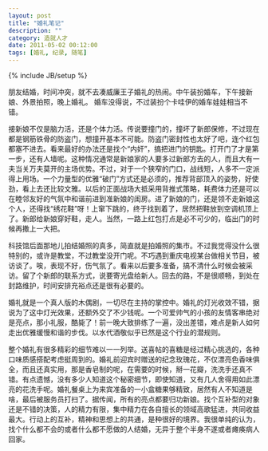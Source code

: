 ```yaml
---
layout: post
title: "婚礼笔记"
description: ""
category: 造就人才
date: 2011-05-02 00:12:00
tags: [婚礼, 纪录, 随笔]
---
```

{% include JB/setup %}

朋友结婚，时间冲突，就不去凑威廉王子婚礼的热闹。中午装扮婚车，下午接新娘、外景拍照，晚上婚礼。
婚车没得说，不过装扮个卡哇伊的婚车娃娃相当不错。

接新娘不仅是脑力活，还是个体力活。传说要撞门的，撞坏了新郎保修，不过现在都是钢筋铁骨的防盗门，想撞开基本不可能。防盗门密封性也太好了吧，连个红包都塞不进去。看来最好的办法还是找个“内奸”，搞把进门的钥匙。打开门了才是第一步，还有人墙呢。这种情况通常是新娘家的人要多过新郎方去的人，而且大有一夫当关万夫莫开的主场优势。不过，对于一个狭窄的门口，战线短，人多不一定派得上用场。一个力量型的优雅“破门”方式还是必须的，推荐背部顶入的姿势，好使劲，看上去还比较文雅。以后的正面战场大抵采用背推式策略，耗费体力还是可以在睦邻友好的气氛中和谐前进到准新娘的闺房。进了新娘的门，还是领不走新娘这个人，还得找“绣花鞋”呀！上窜下跳的，终于找到着了，居然把鞋放到空调机顶上了。新郎给新娘穿好鞋，走人。当然，一路上红包打点是必不可少的，临出门的时候再撒上一大把。
<!--more-->

科技馆后面那地儿拍结婚照的真多，简直就是拍婚照的集市。不过我觉得没什么很特别的，或许是教堂，不过教堂没开门呢。不巧遇到重庆电视某台做相关节目，被访谈了。唉，表现不好，伤气氛了。看来以后要多准备，搞不清什么时候会被采访。留了个新郎的联系方式，说要寄光盘给新人。回去的路，不是很顺畅，到处在封路维护，时间安排充裕点还是很有必要的。

婚礼就是一个真人版的木偶剧，一切尽在主持的掌控中。婚礼的灯光收效不错，据说为了这中灯光效果，还额外交了不少钱呢。一个可爱帅气的小孩的友情客串绝对是亮点，那小礼服，酷毙了！前一晚大致排练了一遍，没出差错，难点是新人如何走出优雅缓慢和谐的步伐。以水代酒敬似乎已然是这个行业的潜规则。

整个婚礼有很多精彩的细节难以一一列举。送喜帖的喜糖是经过精心挑选的，各种口味质感搭配考虑挺周到的。婚礼前迎宾时赠送的纪念玫瑰花，不仅漂亮色香味俱全，而且还真实用，那是香皂制的呢，在需要的时候，掰一花瓣，洗洗手还真不错。有点遗憾，没有多少人知道这个秘密细节，即使知道，又有几人舍得用如此漂亮的花洗手呢。婚礼餐桌上为来宾准备的一小盒糖果够精致，居然有人不知道是啥，最后被服务员打扫了。据传闻，所有的亮点都要归功新娘。找个互补型的对象还是不错的决策，人的精力有限，集中精力在各自擅长的领域高歌猛进，共同收益最大。行动上的互补，精神和思想上的共通，是种很好的境界。我很单纯的认为，找个什么都不会的或者什么都不愿做的人结婚，无异于整个半身不遂或者瘫痪病人回家。